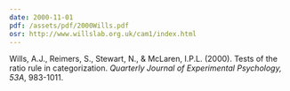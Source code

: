 ```yaml
---
date: 2000-11-01
pdf: /assets/pdf/2000Wills.pdf
osr: http://www.willslab.org.uk/cam1/index.html
---
```


Wills, A.J., Reimers, S., Stewart, N., & McLaren, I.P.L. (2000). Tests of the ratio rule in categorization. _Quarterly Journal of Experimental Psychology, 53A_, 983-1011.

